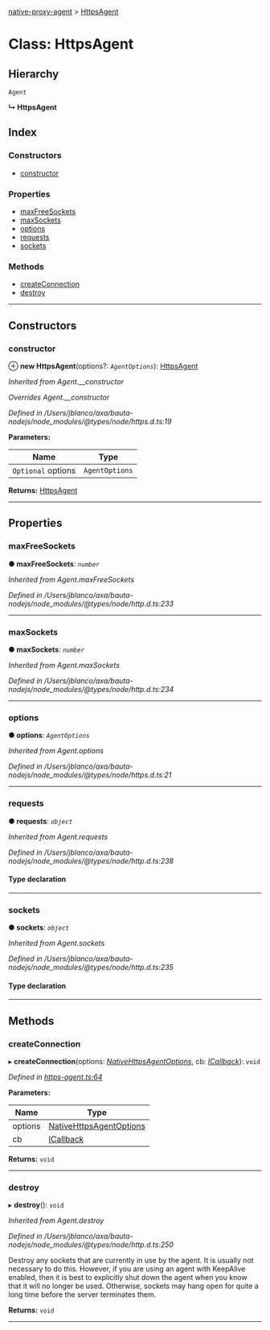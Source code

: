 [native-proxy-agent](../README.md) > [HttpsAgent](../classes/httpsagent.md)

# Class: HttpsAgent

## Hierarchy

 `Agent`

**↳ HttpsAgent**

## Index

### Constructors

* [constructor](httpsagent.md#constructor)

### Properties

* [maxFreeSockets](httpsagent.md#maxfreesockets)
* [maxSockets](httpsagent.md#maxsockets)
* [options](httpsagent.md#options)
* [requests](httpsagent.md#requests)
* [sockets](httpsagent.md#sockets)

### Methods

* [createConnection](httpsagent.md#createconnection)
* [destroy](httpsagent.md#destroy)

---

## Constructors

<a id="constructor"></a>

###  constructor

⊕ **new HttpsAgent**(options?: *`AgentOptions`*): [HttpsAgent](httpsagent.md)

*Inherited from Agent.__constructor*

*Overrides Agent.__constructor*

*Defined in /Users/jblanco/axa/bauta-nodejs/node_modules/@types/node/https.d.ts:19*

**Parameters:**

| Name | Type |
| ------ | ------ |
| `Optional` options | `AgentOptions` |

**Returns:** [HttpsAgent](httpsagent.md)

___

## Properties

<a id="maxfreesockets"></a>

###  maxFreeSockets

**● maxFreeSockets**: *`number`*

*Inherited from Agent.maxFreeSockets*

*Defined in /Users/jblanco/axa/bauta-nodejs/node_modules/@types/node/http.d.ts:233*

___
<a id="maxsockets"></a>

###  maxSockets

**● maxSockets**: *`number`*

*Inherited from Agent.maxSockets*

*Defined in /Users/jblanco/axa/bauta-nodejs/node_modules/@types/node/http.d.ts:234*

___
<a id="options"></a>

###  options

**● options**: *`AgentOptions`*

*Inherited from Agent.options*

*Defined in /Users/jblanco/axa/bauta-nodejs/node_modules/@types/node/https.d.ts:21*

___
<a id="requests"></a>

###  requests

**● requests**: *`object`*

*Inherited from Agent.requests*

*Defined in /Users/jblanco/axa/bauta-nodejs/node_modules/@types/node/http.d.ts:238*

#### Type declaration

[key: `string`]: `IncomingMessage`[]

___
<a id="sockets"></a>

###  sockets

**● sockets**: *`object`*

*Inherited from Agent.sockets*

*Defined in /Users/jblanco/axa/bauta-nodejs/node_modules/@types/node/http.d.ts:235*

#### Type declaration

[key: `string`]: `Socket`[]

___

## Methods

<a id="createconnection"></a>

###  createConnection

▸ **createConnection**(options: *[NativeHttpsAgentOptions](../interfaces/nativehttpsagentoptions.md)*, cb: *[ICallback](../interfaces/icallback.md)*): `void`

*Defined in [https-agent.ts:64](https://github.axa.com/Digital/bauta-nodejs/blob/f67fbfa/packages/native-proxy-agent/src/https-agent.ts#L64)*

**Parameters:**

| Name | Type |
| ------ | ------ |
| options | [NativeHttpsAgentOptions](../interfaces/nativehttpsagentoptions.md) |
| cb | [ICallback](../interfaces/icallback.md) |

**Returns:** `void`

___
<a id="destroy"></a>

###  destroy

▸ **destroy**(): `void`

*Inherited from Agent.destroy*

*Defined in /Users/jblanco/axa/bauta-nodejs/node_modules/@types/node/http.d.ts:250*

Destroy any sockets that are currently in use by the agent. It is usually not necessary to do this. However, if you are using an agent with KeepAlive enabled, then it is best to explicitly shut down the agent when you know that it will no longer be used. Otherwise, sockets may hang open for quite a long time before the server terminates them.

**Returns:** `void`

___

